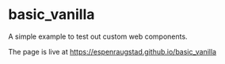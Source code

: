 # basic_vanilla

A simple example to test out custom web components.

The page is live at https://espenraugstad.github.io/basic_vanilla